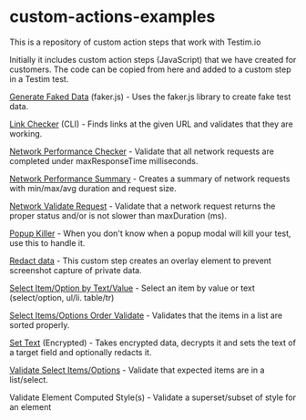 # custom-actions-examples
This is a repository of custom action steps that work with Testim.io

Initially it includes custom action steps (JavaScript) that we have created for customers. The code can be copied from here and added to a custom step in a Testim test. 

[Generate Faked Data](https://github.com/testimio/custom-actions-examples/blob/main/Generate-Faked-Data) (faker.js) - Uses the faker.js library to create fake test data. 

[Link Checker](https://github.com/testimio/custom-actions-examples/blob/main/link-checker) (CLI) - Finds links at the given URL and validates that they are working. 

[Network Performance Checker](https://github.com/testimio/custom-actions-examples/blob/main/Network-performance-checker) - Validate that all network requests are completed under maxResponseTime milliseconds. 

[Network Performance Summary](https://github.com/testimio/custom-actions-examples/blob/main/network-performance-summary) - Creates a summary of network requests with min/max/avg duration and request size. 

[Network Validate Request](https://github.com/testimio/custom-actions-examples/blob/main/network-validate) - Validate that a network request returns the proper status and/or is not slower than maxDuration (ms).

[Popup Killer](https://github.com/testimio/custom-actions-examples/blob/main/popup-killer) - When you don't know when a popup modal will kill your test, use this to handle it.

[Redact data](https://github.com/testimio/custom-actions-examples/blob/main/Redact-data) - This custom step creates an overlay element to prevent screenshot capture of private data.

[Select Item/Option by Text/Value](https://github.com/testimio/custom-actions-examples/blob/main/select-by-text) - Select an item by value or text (select/option, ul/li. table/tr)

[Select Items/Options Order Validate](https://github.com/testimio/custom-actions-examples/blob/main/select-order-validate) - Validates that the items in a list are sorted properly.

[Set Text](https://github.com/testimio/custom-actions-examples/blob/main/set-text-encrypted) (Encrypted) - Takes encrypted data, decrypts it and sets the text of a target field and optionally redacts it.

[Validate Select Items/Options](https://github.com/testimio/custom-actions-examples/blob/main/validate-select-items) - Validate that expected items are in a list/select.

Validate Element Computed Style(s) - Validate a superset/subset of style for an element

